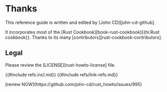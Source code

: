 # Thanks

This reference guide is written and edited by [John CD][john-cd-github].

It incorporates most of the [Rust Cookbook][book-rust-cookbook]{{hi:Rust cookbook}}. Thanks to its many [contributors][rust-cookbook-contributors].

## Legal

Please review the [LICENSE][rust-howto-license] file.

{{#include refs.incl.md}}
{{#include refs/link-refs.md}}

<div class="hidden">
[review NOW](https://github.com/john-cd/rust_howto/issues/995)
</div>
